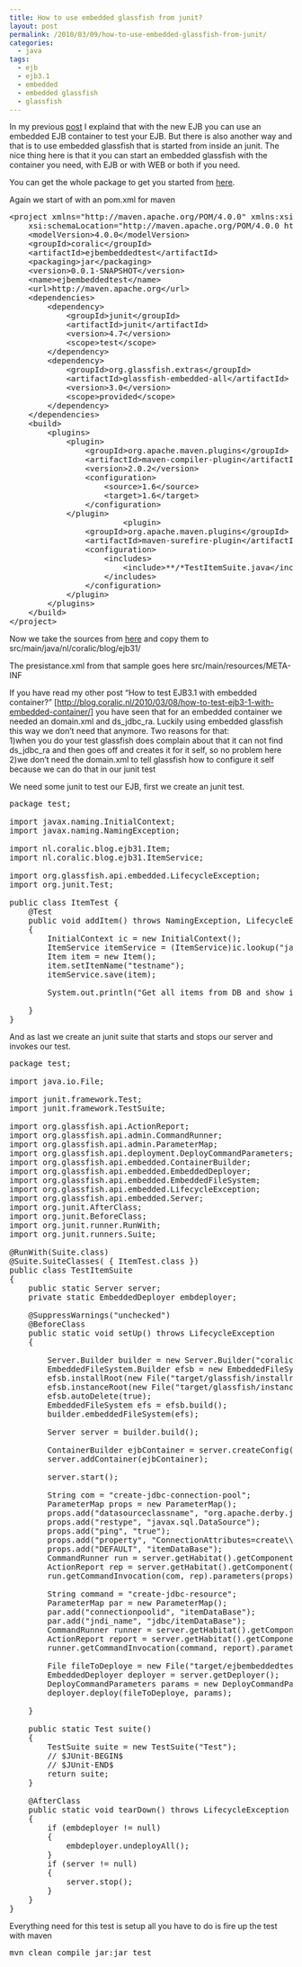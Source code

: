 ```yaml
---
title: How to use embedded glassfish from junit?
layout: post
permalink: /2010/03/09/how-to-use-embedded-glassfish-from-junit/
categories:
  - java
tags:
  - ejb
  - ejb3.1
  - embedded
  - embedded glassfish
  - glassfish
---
```

In my previous [post][1] I explaind that with the new EJB you can use an embedded EJB container to test your EJB. But there is also another way and that is to use embedded glassfish that is started from inside an junit. The nice thing here is that it you can start an embedded glassfish with the container you need, with EJB or with WEB or both if you need.<!--more-->

You can get the whole package to get you started from [here][2].

Again we start of with an pom.xml for maven

<pre class="brush: xml; title: ; notranslate" title="">&lt;project xmlns="http://maven.apache.org/POM/4.0.0" xmlns:xsi="http://www.w3.org/2001/XMLSchema-instance"
	xsi:schemaLocation="http://maven.apache.org/POM/4.0.0 http://maven.apache.org/maven-v4_0_0.xsd"&gt;
	&lt;modelVersion&gt;4.0.0&lt;/modelVersion&gt;
	&lt;groupId&gt;coralic&lt;/groupId&gt;
	&lt;artifactId&gt;ejbembeddedtest&lt;/artifactId&gt;
	&lt;packaging&gt;jar&lt;/packaging&gt;
	&lt;version&gt;0.0.1-SNAPSHOT&lt;/version&gt;
	&lt;name&gt;ejbembeddedtest&lt;/name&gt;
	&lt;url&gt;http://maven.apache.org&lt;/url&gt;
	&lt;dependencies&gt;
		&lt;dependency&gt;
			&lt;groupId&gt;junit&lt;/groupId&gt;
			&lt;artifactId&gt;junit&lt;/artifactId&gt;
			&lt;version&gt;4.7&lt;/version&gt;
			&lt;scope&gt;test&lt;/scope&gt;
		&lt;/dependency&gt;
		&lt;dependency&gt;
			&lt;groupId&gt;org.glassfish.extras&lt;/groupId&gt;
			&lt;artifactId&gt;glassfish-embedded-all&lt;/artifactId&gt;
			&lt;version&gt;3.0&lt;/version&gt;
			&lt;scope&gt;provided&lt;/scope&gt;
		&lt;/dependency&gt;
	&lt;/dependencies&gt;
	&lt;build&gt;
		&lt;plugins&gt;
			&lt;plugin&gt;
				&lt;groupId&gt;org.apache.maven.plugins&lt;/groupId&gt;
				&lt;artifactId&gt;maven-compiler-plugin&lt;/artifactId&gt;
				&lt;version&gt;2.0.2&lt;/version&gt;
				&lt;configuration&gt;
					&lt;source&gt;1.6&lt;/source&gt;
					&lt;target&gt;1.6&lt;/target&gt;
				&lt;/configuration&gt;
			&lt;/plugin&gt;
						&lt;plugin&gt;
				&lt;groupId&gt;org.apache.maven.plugins&lt;/groupId&gt;
				&lt;artifactId&gt;maven-surefire-plugin&lt;/artifactId&gt;
				&lt;configuration&gt;
					&lt;includes&gt;
						&lt;include&gt;**/*TestItemSuite.java&lt;/include&gt;
					&lt;/includes&gt;
				&lt;/configuration&gt;
			&lt;/plugin&gt;
		&lt;/plugins&gt;
	&lt;/build&gt;
&lt;/project&gt;
</pre>

Now we take the sources from [here][3] and copy them to src/main/java/nl/coralic/blog/ejb31/

The presistance.xml from that sample goes here src/main/resources/META-INF

If you have read my other post “How to test EJB3.1 with embedded container?” [http://blog.coralic.nl/2010/03/08/how-to-test-ejb3-1-with-embedded-container/] you have seen that for an embedded container we needed an domain.xml and ds\_jdbc\_ra. Luckily using embedded glassfish this way we don&#8217;t need that anymore. Two reasons for that:  
1)when you do your test glassfish does complain about that it can not find ds\_jdbc\_ra and then goes off and creates it for it self, so no problem here  
2)we don&#8217;t need the domain.xml to tell glassfish how to configure it self because we can do that in our junit test

We need some junit to test our EJB, first we create an junit test.

<pre class="brush: java; title: ; notranslate" title="">package test;

import javax.naming.InitialContext;
import javax.naming.NamingException;

import nl.coralic.blog.ejb31.Item;
import nl.coralic.blog.ejb31.ItemService;

import org.glassfish.api.embedded.LifecycleException;
import org.junit.Test;

public class ItemTest {
	@Test
	public void addItem() throws NamingException, LifecycleException
	{
		InitialContext ic = new InitialContext();
		ItemService itemService = (ItemService)ic.lookup("java:global/ejbembeddedtest-0.0.1-SNAPSHOT/ItemService");
		Item item = new Item();
		item.setItemName("testname");
		itemService.save(item);

		System.out.println("Get all items from DB and show itemname for the first one: " + itemService.getItems().get(0).getItemName());

	}
}
</pre>

And as last we create an junit suite that starts and stops our server and invokes our test.

<pre class="brush: java; title: ; notranslate" title="">package test;

import java.io.File;

import junit.framework.Test;
import junit.framework.TestSuite;

import org.glassfish.api.ActionReport;
import org.glassfish.api.admin.CommandRunner;
import org.glassfish.api.admin.ParameterMap;
import org.glassfish.api.deployment.DeployCommandParameters;
import org.glassfish.api.embedded.ContainerBuilder;
import org.glassfish.api.embedded.EmbeddedDeployer;
import org.glassfish.api.embedded.EmbeddedFileSystem;
import org.glassfish.api.embedded.LifecycleException;
import org.glassfish.api.embedded.Server;
import org.junit.AfterClass;
import org.junit.BeforeClass;
import org.junit.runner.RunWith;
import org.junit.runners.Suite;

@RunWith(Suite.class)
@Suite.SuiteClasses( { ItemTest.class })
public class TestItemSuite
{
	public static Server server;
	private static EmbeddedDeployer embdeployer;

	@SuppressWarnings("unchecked")
	@BeforeClass
	public static void setUp() throws LifecycleException
	{

		Server.Builder builder = new Server.Builder("coralicglassfish");
		EmbeddedFileSystem.Builder efsb = new EmbeddedFileSystem.Builder();
		efsb.installRoot(new File("target/glassfish/installroot"));
		efsb.instanceRoot(new File("target/glassfish/instanceroot"));
		efsb.autoDelete(true);
		EmbeddedFileSystem efs = efsb.build();
		builder.embeddedFileSystem(efs);

		Server server = builder.build();

		ContainerBuilder ejbContainer = server.createConfig(ContainerBuilder.Type.ejb);
		server.addContainer(ejbContainer);

		server.start();

		String com = "create-jdbc-connection-pool";
		ParameterMap props = new ParameterMap();
		props.add("datasourceclassname", "org.apache.derby.jdbc.EmbeddedDataSource");
		props.add("restype", "javax.sql.DataSource");
		props.add("ping", "true");
		props.add("property", "ConnectionAttributes=create\\=true:DatabaseName=target/itemDataBase");
		props.add("DEFAULT", "itemDataBase");
		CommandRunner run = server.getHabitat().getComponent(CommandRunner.class);
		ActionReport rep = server.getHabitat().getComponent(ActionReport.class);
		run.getCommandInvocation(com, rep).parameters(props).execute();

		String command = "create-jdbc-resource";
		ParameterMap par = new ParameterMap();
		par.add("connectionpoolid", "itemDataBase");
		par.add("jndi_name", "jdbc/itemDataBase");
		CommandRunner runner = server.getHabitat().getComponent(CommandRunner.class);
		ActionReport report = server.getHabitat().getComponent(ActionReport.class);
		runner.getCommandInvocation(command, report).parameters(par).execute();

		File fileToDeploye = new File("target/ejbembeddedtest-0.0.1-SNAPSHOT.jar");
		EmbeddedDeployer deployer = server.getDeployer();
		DeployCommandParameters params = new DeployCommandParameters();
		deployer.deploy(fileToDeploye, params);

	}

	public static Test suite()
	{
		TestSuite suite = new TestSuite("Test");
		// $JUnit-BEGIN$
		// $JUnit-END$
		return suite;
	}

	@AfterClass
	public static void tearDown() throws LifecycleException
	{
		if (embdeployer != null)
		{
			embdeployer.undeployAll();
		}
		if (server != null)
		{
			server.stop();
		}
	}
}
</pre>

Everything need for this test is setup all you have to do is fire up the test with maven

<pre class="brush: bash; title: ; notranslate" title="">mvn clean compile jar:jar test
</pre>

 [1]: http://blog.coralic.nl/2010/03/08/how-to-test-ejb3-1-with-embedded-container/
 [2]: http://files.coralic.nl/ejbe31mbeddedglassfish.zip
 [3]: http://blog.coralic.nl/2010/03/07/how-to-create-ejb-3-1/